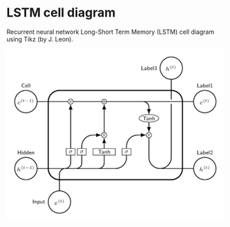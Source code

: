 # LSTM cell diagram
Recurrent neural network Long-Short Term Memory (LSTM) cell diagram using Tikz (by J. Leon).

![example image](figure.png)
